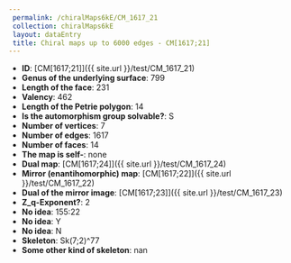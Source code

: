 ```yaml
--- 
 permalink: /chiralMaps6kE/CM_1617_21 
 collection: chiralMaps6kE
 layout: dataEntry
 title: Chiral maps up to 6000 edges - CM[1617;21]
---
```


- **ID**: [CM[1617;21]]({{ site.url }}/test/CM_1617_21)
- **Genus of the underlying surface**: 799
- **Length of the face**: 231
- **Valency**: 462
- **Length of the Petrie polygon**: 14
- **Is the automorphism group solvable?**: S
- **Number of vertices**: 7
- **Number of edges**: 1617
- **Number of faces**: 14
- **The map is self-**: none
- **Dual map**: [CM[1617;24]]({{ site.url }}/test/CM_1617_24)
- **Mirror (enantihomorphic) map**: [CM[1617;22]]({{ site.url }}/test/CM_1617_22)
- **Dual of the mirror image**: [CM[1617;23]]({{ site.url }}/test/CM_1617_23)
- **Z_q-Exponent?**: 2
- **No idea**:  155:22
- **No idea**: Y
- **No idea**: N
- **Skeleton**: Sk(7;2)^77
- **Some other kind of skeleton**: nan
